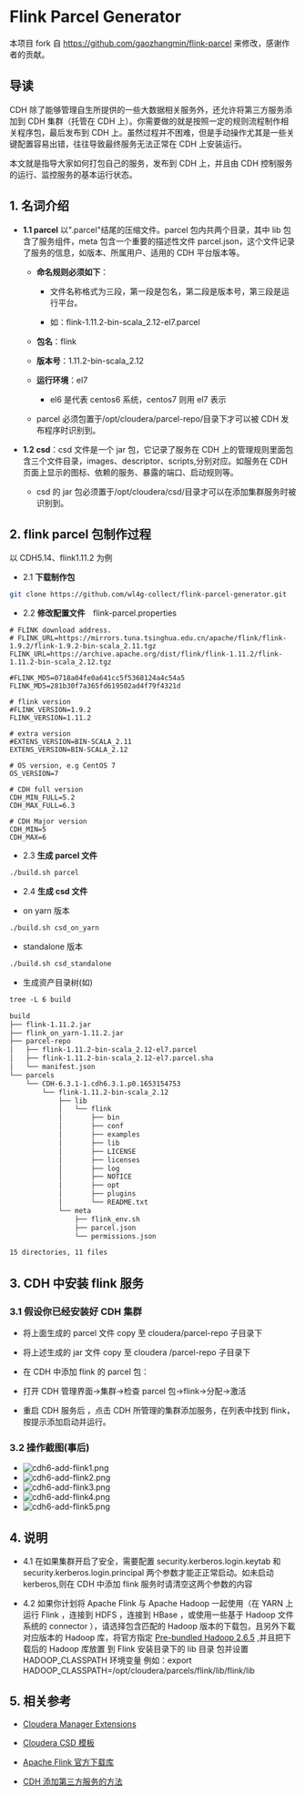 # Flink Parcel Generator

本项目 fork 自 https://github.com/gaozhangmin/flink-parcel 来修改，感谢作者的贡献。

## 导读

CDH 除了能够管理自生所提供的一些大数据相关服务外，还允许将第三方服务添加到 CDH 集群（托管在 CDH 上）。你需要做的就是按照一定的规则流程制作相关程序包，最后发布到 CDH 上。虽然过程并不困难，但是手动操作尤其是一些关键配置容易出错，往往导致最终服务无法正常在 CDH 上安装运行。

本文就是指导大家如何打包自己的服务，发布到 CDH 上，并且由 CDH 控制服务的运行、监控服务的基本运行状态。

## 1. 名词介绍

- **1.1 parcel** 以".parcel"结尾的压缩文件。parcel 包内共两个目录，其中 lib 包含了服务组件，meta 包含一个重要的描述性文件 parcel.json，这个文件记录了服务的信息，如版本、所属用户、适用的 CDH 平台版本等。

  - **命名规则必须如下**：

    - 文件名称格式为三段，第一段是包名，第二段是版本号，第三段是运行平台。

    - 如：flink-1.11.2-bin-scala_2.12-el7.parcel

  - **包名**：flink

  - **版本号**：1.11.2-bin-scala_2.12

  - **运行环境**：el7

    - el6 是代表 centos6 系统，centos7 则用 el7 表示

  - parcel 必须包置于/opt/cloudera/parcel-repo/目录下才可以被 CDH 发布程序时识别到。

- **1.2 csd**：csd 文件是一个 jar 包，它记录了服务在 CDH 上的管理规则里面包含三个文件目录，images、descriptor、scripts,分别对应。如服务在 CDH 页面上显示的图标、依赖的服务、暴露的端口、启动规则等。

  - csd 的 jar 包必须置于/opt/cloudera/csd/目录才可以在添加集群服务时被识别到。

## 2. flink parcel 包制作过程

以 CDH5.14、flink1.11.2 为例

- 2.1 **下载制作包**

```bash
git clone https://github.com/wl4g-collect/flink-parcel-generator.git
```

- 2.2 **修改配置文件**　flink-parcel.properties

```properties
# FLINK download address.
# FLINK_URL=https://mirrors.tuna.tsinghua.edu.cn/apache/flink/flink-1.9.2/flink-1.9.2-bin-scala_2.11.tgz
FLINK_URL=https://archive.apache.org/dist/flink/flink-1.11.2/flink-1.11.2-bin-scala_2.12.tgz

#FLINK_MD5=0718a04fe0a641cc5f5368124a4c54a5
FLINK_MD5=281b30f7a365fd619502ad4f79f4321d

# flink version
#FLINK_VERSION=1.9.2
FLINK_VERSION=1.11.2

# extra version
#EXTENS_VERSION=BIN-SCALA_2.11
EXTENS_VERSION=BIN-SCALA_2.12

# OS version, e.g CentOS 7
OS_VERSION=7

# CDH full version
CDH_MIN_FULL=5.2
CDH_MAX_FULL=6.3

# CDH Major version
CDH_MIN=5
CDH_MAX=6
```

- 2.3 **生成 parcel 文件**  

```bash
./build.sh parcel
```

- 2.4 **生成 csd 文件**

- on yarn 版本

```bash
./build.sh csd_on_yarn
```

- standalone 版本

```bash
./build.sh csd_standalone
```

- 生成资产目录树(如)

```txt
tree -L 6 build

build
├── flink-1.11.2.jar
├── flink_on_yarn-1.11.2.jar
├── parcel-repo
│   ├── flink-1.11.2-bin-scala_2.12-el7.parcel
│   ├── flink-1.11.2-bin-scala_2.12-el7.parcel.sha
│   └── manifest.json
└── parcels
    └── CDH-6.3.1-1.cdh6.3.1.p0.1653154753
        └── flink-1.11.2-bin-scala_2.12
            ├── lib
            │   └── flink
            │       ├── bin
            │       ├── conf
            │       ├── examples
            │       ├── lib
            │       ├── LICENSE
            │       ├── licenses
            │       ├── log
            │       ├── NOTICE
            │       ├── opt
            │       ├── plugins
            │       └── README.txt
            └── meta
                ├── flink_env.sh
                ├── parcel.json
                └── permissions.json

15 directories, 11 files
```

## 3. CDH 中安装 flink 服务

### 3.1 假设你已经安装好 CDH 集群

- 将上面生成的 parcel 文件 copy 至 cloudera/parcel-repo 子目录下  

- 将上述生成的 jar 文件 copy 至 cloudera /parcel-repo 子目录下  

- 在 CDH 中添加 flink 的 parcel 包：　　

- 打开 CDH 管理界面->集群->检查 parcel 包->flink->分配->激活

- 重启 CDH 服务后 ，点击 CDH 所管理的集群添加服务，在列表中找到 flink，按提示添加启动并运行。

### 3.2 操作截图(事后)

- ![cdh6-add-flink1.png](shots/cdh6-add-flink1.png)
- ![cdh6-add-flink2.png](shots/cdh6-add-flink2.png)
- ![cdh6-add-flink3.png](shots/cdh6-add-flink3.png)
- ![cdh6-add-flink4.png](shots/cdh6-add-flink4.png)
- ![cdh6-add-flink5.png](shots/cdh6-add-flink5.png)

## 4. 说明

- 4.1 在如果集群开启了安全，需要配置 security.kerberos.login.keytab 和 security.kerberos.login.principal 两个参数才能正正常启动。如未启动 kerberos,则在 CDH 中添加 flink 服务时请清空这两个参数的内容

- 4.2 如果你计划将 Apache Flink 与 Apache Hadoop 一起使用（在 YARN 上运行 Flink ，连接到 HDFS ，连接到 HBase ，或使用一些基于 Hadoop 文件系统的 connector ），请选择包含匹配的 Hadoop 版本的下载包，且另外下載对应版本的 Hadoop 库，将官方指定 [Pre-bundled Hadoop 2.6.5](https://repo.maven.apache.org/maven2/org/apache/flink/flink-shaded-hadoop-2-uber/2.6.5-7.0/flink-shaded-hadoop-2-uber-2.6.5-7.0.jar) ,并且把下载后的 Hadoop 库放置 到 Flink 安装目录下的 lib 目录 包并设置 HADOOP_CLASSPATH 环境变量
例如：export HADOOP_CLASSPATH=/opt/cloudera/parcels/flink/lib/flink/lib

## 5. 相关参考

- [Cloudera Manager Extensions](https://github.com/cloudera/cm_csds)

- [Cloudera CSD 模板](https://github.com/cloudera/cm_csds)

- [Apache Flink 官方下载库](https://archive.apache.org/dist/flink/)

- [CDH 添加第三方服务的方法](https://blog.csdn.net/tony_328427685/article/details/86514385)
